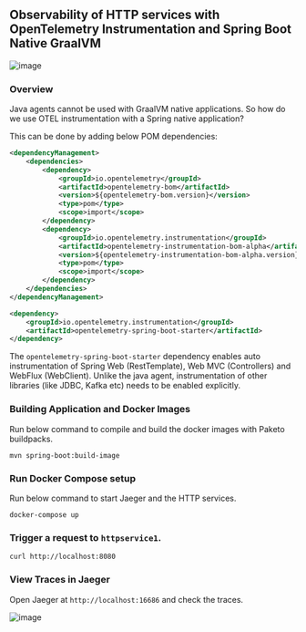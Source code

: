 ## Observability of HTTP services with OpenTelemetry Instrumentation and Spring Boot Native GraalVM

![image](https://user-images.githubusercontent.com/4991449/140835345-a2af5646-2488-456d-9296-7baa21b06028.png)

### Overview

Java agents cannot be used with GraalVM native applications. So how do we use OTEL instrumentation with a Spring native application?

This can be done by adding below POM dependencies:

```xml
<dependencyManagement>
    <dependencies>
        <dependency>
            <groupId>io.opentelemetry</groupId>
            <artifactId>opentelemetry-bom</artifactId>
            <version>${opentelemetry-bom.version}</version>
            <type>pom</type>
            <scope>import</scope>
        </dependency>
        <dependency>
            <groupId>io.opentelemetry.instrumentation</groupId>
            <artifactId>opentelemetry-instrumentation-bom-alpha</artifactId>
            <version>${opentelemetry-instrumentation-bom-alpha.version}</version>
            <type>pom</type>
            <scope>import</scope>
        </dependency>
    </dependencies>
</dependencyManagement>

<dependency>
    <groupId>io.opentelemetry.instrumentation</groupId>
    <artifactId>opentelemetry-spring-boot-starter</artifactId>
</dependency>
```

The `opentelemetry-spring-boot-starter` dependency enables auto instrumentation of Spring Web (RestTemplate), Web MVC (Controllers) and WebFlux (WebClient). Unlike the java agent, instrumentation of other libraries (like JDBC, Kafka etc) needs to be enabled explicitly.

### Building Application and Docker Images

Run below command to compile and build the docker images with Paketo buildpacks.

```shell
mvn spring-boot:build-image
```

### Run Docker Compose setup

Run below command to start Jaeger and the HTTP services.

```shell
docker-compose up
```

### Trigger a request to `httpservice1`.

```shell
curl http://localhost:8080
```

### View Traces in Jaeger

Open Jaeger at `http://localhost:16686` and check the traces.

![image](https://github.com/xsreality/spring-boot-tracing-demo/assets/4991449/2ebba88e-ace2-44f0-9f7e-4c2131ebee6c)
